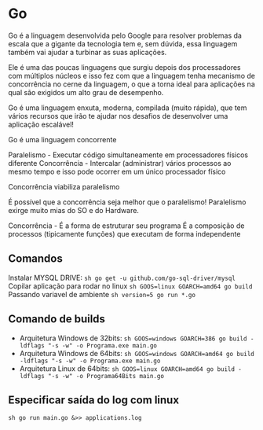 # Go

Go é a linguagem desenvolvida pelo Google para resolver problemas da escala que a gigante da tecnologia tem e, sem dúvida, essa linguagem também vai ajudar a turbinar as suas aplicações.

Ele é uma das poucas linguagens que surgiu depois dos processadores com múltiplos núcleos e isso fez com que a linguagem tenha mecanismo de concorrência no cerne da linguagem, o que a torna ideal para aplicações na qual são exigidos um alto grau de desempenho.

Go é uma linguagem enxuta, moderna, compilada (muito rápida), que tem vários recursos que irão te ajudar nos desafios de desenvolver uma aplicação escalável!

Go é uma linguagem concorrente

Paralelismo - Executar código simultaneamente em processadores físicos diferente
Concorrência - Intercalar (administrar) vários processos ao mesmo tempo e isso pode ocorrer em um único processador físico

Concorrência viabiliza paralelismo

É possível que a concorrência seja melhor que o paralelismo!
Paralelismo exirge muito mias do SO e do Hardware.

Concorrência - É a forma de estruturar seu programa
É a composição de processos (tipicamente funções) que executam de forma independente

## Comandos
Instalar MYSQL DRIVE: ```sh go get -u github.com/go-sql-driver/mysql```
Copilar aplicação para rodar no linux ```sh GOOS=linux GOARCH=amd64 go build```
Passando variavel de ambiente ```sh version=5 go run *.go```

## Comando de builds
- Arquitetura Windows de 32bits: ```sh GOOS=windows GOARCH=386 go build -ldflags "-s -w" -o Programa.exe main.go```
- Arquitetura Windows de 64bits: ```sh GOOS=windows GOARCH=amd64 go build -ldflags "-s -w" -o Programa.exe main.go```
- Arquitetura Linux de 64bits: ```sh GOOS=linux GOARCH=amd64 go build -ldflags "-s -w" -o Programa64Bits main.go```

## Especificar saída do log com linux
```sh go run main.go &>> applications.log```
